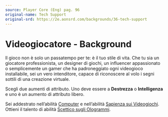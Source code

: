 ```yaml
---
source: Player Core (Eng) pag. 96
original-name: Tech Support
original-srd: https://2e.aonsrd.com/backgrounds/36-tech-support
---
```


# Videogiocatore - Background

Il gioco non è solo un passatempo per te: è il tuo stile di vita. Che tu sia un
giocatore professionista, un designer di giochi, un influencer appassionato o
semplicemente un gamer che ha padroneggiato ogni videogioco installabile, sei un
vero intenditore, capace di riconoscere al volo i segni sottili di una creazione
virtuale.

Scegli due aumenti di attributo. Uno deve essere a **Destrezza** o
**Intelligenza** e uno è un aumento di attributo libero.

Sei addestrato nell’abilità [Computer](/abilita/computer) e nell’abilità
[Sapienza sui Videogiochi](/abilita/sapienza). Ottieni il talento di abilità
[Scettico sugli Ologrammi](/talenti/scettico-sugli-ologrammi).
